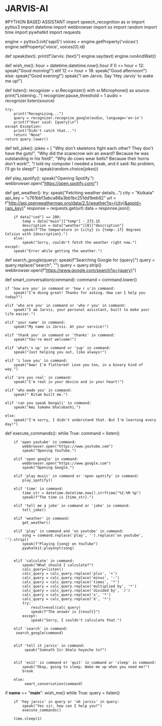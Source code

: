 # JARVIS-AI 
#PYTHON BASED ASSISTANT 
import speech_recognition as sr
import pyttsx3
import datetime
import webbrowser
import os
import random
import time
import pywhatkit 
import requests

engine = pyttsx3.init('sapi5')
voices = engine.getProperty('voices')
engine.setProperty('voice', voices[0].id)   

def speak(text):
    print(f"Jarvis: {text}")
    engine.say(text)
    engine.runAndWait()

def wish_me():
    hour = datetime.datetime.now().hour
    if 0 <= hour < 12:
        speak("Good morning!")
    elif 12 <= hour < 18:
        speak("Good afternoon!")
    else:
        speak("Good evening!")
    speak("I am Jarvis. Say 'Hey Jarvis' to wake me up!")

def listen():
    recognizer = sr.Recognizer()
    with sr.Microphone() as source:
        print("Listening...")
        recognizer.pause_threshold = 1
        audio = recognizer.listen(source)

    try:
        print("Recognizing...")
        query = recognizer.recognize_google(audio, language='en-in')
        print(f"User said: {query}\n")
    except Exception:
        print("Didn't catch that...")
        return "None"
    return query.lower()

def tell_joke():
    jokes = [
        "Why don't skeletons fight each other? They don't have the guts!",
        "Why did the scarecrow win an award? Because he was outstanding in his field!",
        "Why do cows wear bells? Because their horns don't work!",
        "I told my computer I needed a break, and it said: No problem, I’ll go to sleep!"
    ]
    speak(random.choice(jokes))

def play_spotify():
    speak("Opening Spotify.")
    webbrowser.open("https://open.spotify.com/")

def get_weather():
    try:
        speak("Fetching weather details...")
        city = "Kolkata"  
        api_key = "c761bbf3abca88a3bb1bc251dd1beb82" 
        url = f"http://api.openweathermap.org/data/2.5/weather?q={city}&appid={api_key}"
        response = requests.get(url)
        data = response.json()

        if data["cod"] == 200:
            temp = data["main"]["temp"] - 273.15  
            description = data["weather"][0]["description"]
            speak(f"The temperature in {city} is {temp:.1f} degrees Celsius with {description}.")
        else:
            speak("Sorry, couldn't fetch the weather right now.")
    except:
        speak("Error while getting the weather.")

def search_google(query):
    speak(f"Searching Google for {query}")
    query = query.replace("search", "") 
    query = query.strip()
    webbrowser.open(f"https://www.google.com/search?q={query}")

def smart_conversation(command):
    command = command.lower()

    if 'how are you' in command or 'how r u'in command:
        speak("I'm doing great! Thanks for asking. How can I help you today?")
    
    elif 'who are you' in command or 'who r you' in command:
        speak("I am Jarvis, your personal assistant, built to make your life easier.")

    elif 'your name' in command:
        speak("My name is Jarvis. At your service!")

    elif 'thank you' in command or 'thanks' in command:
        speak("You're most welcome!")

    elif 'what\'s up' in command or 'sup' in command:
        speak("Just helping you out, like always!")

    elif 'i love you' in command:
        speak("Aww! I'm flattered! Love you too, in a binary kind of way.")

    elif 'are you real' in command:
        speak("I'm real in your device and in your heart!")

    elif 'who made you' in command:
        speak(" Ritam built me.")
    
    elif 'can you speak bengali' in command:
        speak("Ami tomake bhalobashi.")

    else:
        speak("I'm sorry, I didn't understand that. But I'm learning every day!")



def execute_commands():
    while True:
        command = listen()

        if 'open youtube' in command:
            webbrowser.open("https://www.youtube.com")
            speak("Opening YouTube.")

        elif 'open google' in command:
            webbrowser.open("https://www.google.com")
            speak("Opening Google.")

        elif 'play music' in command or 'open spotify' in command:
            play_spotify()

        elif 'time' in command:
            time_str = datetime.datetime.now().strftime("%I:%M %p")
            speak(f"The time is {time_str}.")

        elif 'tell me a joke' in command or 'joke' in command:
            tell_joke()

        elif 'weather' in command:
            get_weather()
  
        elif 'play' in command and 'on youtube' in command:
            song = command.replace('play', '').replace('on youtube', '').strip()
            speak(f"Playing {song} on YouTube")
            pywhatkit.playonyt(song)


        elif 'calculate' in command:
            speak("What should I calculate?")
            calc_query=listen()
            calc_query = calc_query.replace('plus', '+')
            calc_query = calc_query.replace('minus', '-')
            calc_query = calc_query.replace('times', '*')
            calc_query = calc_query.replace('multiplied by', '*')
            calc_query = calc_query.replace('divided by', '/')
            calc_query = calc_query.replace('x', '*')
            calc_query = calc_query.replace('X', '*')
            try:
                result=eval(calc_query)
                speak(f"The answer is {result}")
            except:
                speak("Sorry, I couldn't calculate that.")

        elif 'search' in command:
         search_google(command)

        
        elif 'tell it jarvis' in command:
             speak("Somnath Sir bhalo hoyeche to?")


        elif 'exit' in command or 'quit' in command or 'sleep' in command:
            speak("Okay, going to sleep. Wake me up when you need me!")
            break

        else:
             smart_conversation(command)


if __name__ == "__main__":
    wish_me()
    while True:
        query = listen()

        if 'hey jarvis' in query or 'ok jarvis' in query:
            speak("Yes sir, how can I help you?")
            execute_commands()

        time.sleep(1)
